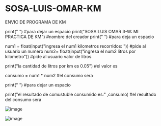 # SOSA-LUIS-OMAR-KM
ENVIO DE PROGRAMA DE KM 

print(" ") #para dejar un espacio 
print("SOSA LUIS OMAR 3-W: MI PRACTICA DE KM") #nombre del creador 
print(" ") #para deja un espacio

num1 = float(input("ingresa el num1 kilometros recorridos: ")) #pide al usuario un numero
num2= float(input("ingresa el num2 litros por kilometro")) #pide al usuario valor de litros

print("la cantidad de litros por km es 0.05") #el valor es

consumo = num1 * num2 #el consumo sera

print(" ") #para dejar un espacio

print("el resultado de comustuble consumido es:" ,consumo) #el resultado del consumo sera

![image](https://github.com/user-attachments/assets/110dc87d-66bf-4eb2-b3bf-b3a7b389f9f1)

![image](https://github.com/user-attachments/assets/fa689ab9-7757-4008-a66f-2004dbf1aad9)
